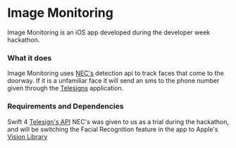 # Image Monitoring

Image Monitoring is an iOS app developed during the developer week hackathon.  

### What it does
Image Monitoring uses [NEC's](nec.com) detection api to track faces that come to the doorway.  If it is a unfamiliar face it will send an sms to the phone number given through the [Telesigns](telesigns.com) application.  

### Requirements and Dependencies
Swift 4
[Telesign's API](https://www.telesign.com/products/messaging-api/)
NEC's was given to us as a trial during the hackathon, and will be switching the Facial Recognition feature in the app to Apple's [Vision Library](https://developer.apple.com/documentation/vision)
